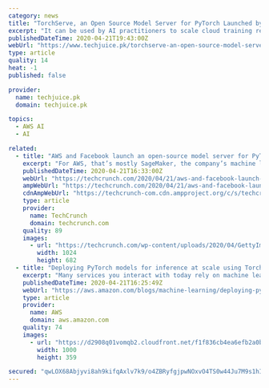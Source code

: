 ```yaml
---
category: news
title: "TorchServe, an Open Source Model Server for PyTorch Launched by Facebook and AWS"
excerpt: "It can be used by AI practitioners to scale cloud training resources according to their needs. The TorchServe framework, complete with TorchElastic, will support all machine learning environments, “including Amazon SageMaker, container services, and Amazon Elastic Compute Cloud (EC2).”"
publishedDateTime: 2020-04-21T19:43:00Z
webUrl: "https://www.techjuice.pk/torchserve-an-open-source-model-server-for-pytorch-launched-by-facebook-and-aws/"
type: article
quality: 14
heat: -1
published: false

provider:
  name: techjuice.pk
  domain: techjuice.pk

topics:
  - AWS AI
  - AI

related:
  - title: "AWS and Facebook launch an open-source model server for PyTorch"
    excerpt: "For AWS, that’s mostly SageMaker, the company’s machine learning platform, but as Bratin Saha, AWS VP and GM for Machine Learning Services, told me, the work on PyTorch was mostly motivated by requests from the community. And while there are obviously other model servers like TensorFlow Serving and the Multi Model Server available today ..."
    publishedDateTime: 2020-04-21T16:33:00Z
    webUrl: "https://techcrunch.com/2020/04/21/aws-and-facebook-launch-an-open-source-model-server-for-pytorch/"
    ampWebUrl: "https://techcrunch.com/2020/04/21/aws-and-facebook-launch-an-open-source-model-server-for-pytorch/amp/"
    cdnAmpWebUrl: "https://techcrunch-com.cdn.ampproject.org/c/s/techcrunch.com/2020/04/21/aws-and-facebook-launch-an-open-source-model-server-for-pytorch/amp/"
    type: article
    provider:
      name: TechCrunch
      domain: techcrunch.com
    quality: 89
    images:
      - url: "https://techcrunch.com/wp-content/uploads/2020/04/GettyImages-175397431.jpg?w=1024"
        width: 1024
        height: 682
  - title: "Deploying PyTorch models for inference at scale using TorchServe"
    excerpt: "Many services you interact with today rely on machine learning (ML). From online search and product recommendations to speech recognition and language translation, these services need ML models to serve predictions. As ML finds its way into even more services, you face the challenge of taking the results"
    publishedDateTime: 2020-04-21T16:25:49Z
    webUrl: "https://aws.amazon.com/blogs/machine-learning/deploying-pytorch-models-for-inference-at-scale-using-torchserve/"
    type: article
    provider:
      name: AWS
      domain: aws.amazon.com
    quality: 74
    images:
      - url: "https://d2908q01vomqb2.cloudfront.net/f1f836cb4ea6efb2a0b1b99f41ad8b103eff4b59/2020/04/20/deploying-pytorch-torchserve-1-2.gif"
        width: 1000
        height: 359

secured: "qwLOX68Abjyvi8ah9kifqAxlv7k9/o4ZBRyfgjpwNOxvO4TS0w44Ju7M9s1hIQ1GDXYT1UtLvqD1hfGzad8olOScvxKI6SmbTbY+KfOB51qaWnFPOPepnvDbwNqzwKLey4KRIhnJJH414uUF4WIStZxrSC3zWBcVKajAJ0jsfWFFT3x9HSQwWEHvoxIcIdtQFmScOEivZAtQk4xB86vMzlZUWjgTD9eHA+n9VdhdwRowbbrQW5ot+DKqcV9jloKi86pkp6C2AHfB8xYcQxEjwfAZ87HxGNwfFe8H3wO2oA7VlqlkH4jX0B39gqPiHDrNU2tIqQKM+f+LVdKmRXiH5My4q82n7ctwwAqUFAzIqKv1BXbvmdVLfxA1ilUWBM3wQkFREV33xF1lJBAGvrfF8SrGiZLhzqOfvWVYAkdXS14h0LV6Pm8dVW42upHxdF+pCaWZSlXBLaCZofcQYV/7+WTy1lJiRlsFvf6LESl2oyM=;iAQfxqhzIVqgrrneCX6vDQ=="
---
```


